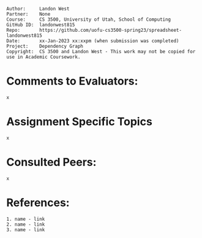 ﻿```
Author:     Landon West
Partner:    None
Course:     CS 3500, University of Utah, School of Computing
GitHub ID:  landonwest815
Repo:       https://github.com/uofu-cs3500-spring23/spreadsheet-landonwest815
Date:       xx-Jan-2023 xx:xxpm (when submission was completed) 
Project:    Dependency Graph
Copyright:  CS 3500 and Landon West - This work may not be copied for use in Academic Coursework.
```

# Comments to Evaluators:

    x

# Assignment Specific Topics

    x

# Consulted Peers:

    x

# References:

    1. name - link
    2. name - link
    3. name - link
